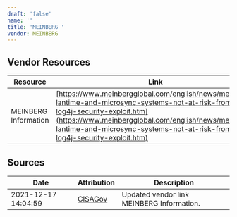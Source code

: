 ```yaml
---
draft: 'false'
name: ''
title: 'MEINBERG '
vendor: MEINBERG
---
```


## Vendor Resources
| Resource | Link |
| --- | --- |
| MEINBERG Information | [https://www.meinbergglobal.com/english/news/meinberg-lantime-and-microsync-systems-not-at-risk-from-log4j-security-exploit.htm](https://www.meinbergglobal.com/english/news/meinberg-lantime-and-microsync-systems-not-at-risk-from-log4j-security-exploit.htm) |



## Sources
| Date | Attribution | Description |
| --- | --- | --- |
| 2021-12-17 14:04:59 | [CISAGov](https://raw.githubusercontent.com/cisagov/log4j-affected-db/develop/README.md) | Updated vendor link MEINBERG Information.  |
